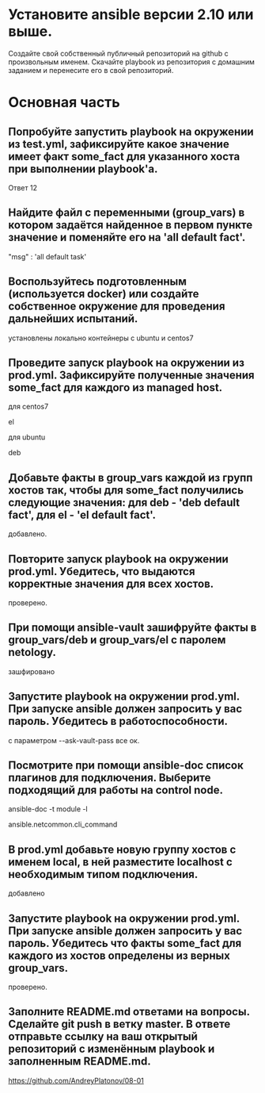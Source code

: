 # Установите ansible версии 2.10 или выше.
Создайте свой собственный публичный репозиторий на github с произвольным именем.
Скачайте playbook из репозитория с домашним заданием и перенесите его в свой репозиторий.

# Основная часть
## Попробуйте запустить playbook на окружении из test.yml, зафиксируйте какое значение имеет факт some_fact для указанного хоста при выполнении playbook'a.

Ответ 12

##  Найдите файл с переменными (group_vars) в котором задаётся найденное в первом пункте значение и поменяйте его на 'all default fact'.

"msg" : 'all default task'

## Воспользуйтесь подготовленным (используется docker) или создайте собственное окружение для проведения дальнейших испытаний.

установлены локально контейнеры с ubuntu и centos7

## Проведите запуск playbook на окружении из prod.yml. Зафиксируйте полученные значения some_fact для каждого из managed host.

для centos7 

el

для ubuntu 

deb

## Добавьте факты в group_vars каждой из групп хостов так, чтобы для some_fact получились следующие значения: для deb - 'deb default fact', для el - 'el default fact'.

добавлено.

## Повторите запуск playbook на окружении prod.yml. Убедитесь, что выдаются корректные значения для всех хостов.

проверено.

## При помощи ansible-vault зашифруйте факты в group_vars/deb и group_vars/el с паролем netology.

зашфировано

## Запустите playbook на окружении prod.yml. При запуске ansible должен запросить у вас пароль. Убедитесь в работоспособности.

c параметром --ask-vault-pass  все ок.

## Посмотрите при помощи ansible-doc список плагинов для подключения. Выберите подходящий для работы на control node.

ansible-doc -t module -l 

ansible.netcommon.cli_command

## В prod.yml добавьте новую группу хостов с именем local, в ней разместите localhost с необходимым типом подключения.

добавлено

## Запустите playbook на окружении prod.yml. При запуске ansible должен запросить у вас пароль. Убедитесь что факты some_fact для каждого из хостов определены из верных group_vars.

проверено.

## Заполните README.md ответами на вопросы. Сделайте git push в ветку master. В ответе отправьте ссылку на ваш открытый репозиторий с изменённым playbook и заполненным README.md.

https://github.com/AndreyPlatonov/08-01